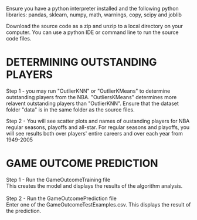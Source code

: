 Ensure you have a python interpreter installed and the following python libraries:
pandas, sklearn, numpy, math, warnings, copy, scipy and joblib

Download the source code as a zip and unzip to a local directory on your computer.
You can use a python IDE or command line to run the source code files.

# DETERMINING OUTSTANDING PLAYERS
Step 1 - you may run "OutlierKNN" or "OutlierKMeans" to determine outstanding players from the NBA.
         "OutliersKMeans" determines more relavent outstanding players than "OutlierKNN". Ensure that
         the dataset folder "data" is in the same folder as the source files.
         
Step 2 - You will see scatter plots and names of oustanding players for NBA regular seasons, playoffs and all-star.
         For regular seasons and playoffs, you will see results both over players' entire careers and over each year from 1949-2005
         
# GAME OUTCOME PREDICTION
Step 1 - Run the GameOutcomeTraining file<br />This creates the model and displays the results of the algorithm analysis.
<br><br>
Step 2 - Run the GameOutcomePrediction file<br />Enter one of the GameOutcomeTestExamples.csv. This displays the result of the prediction.
